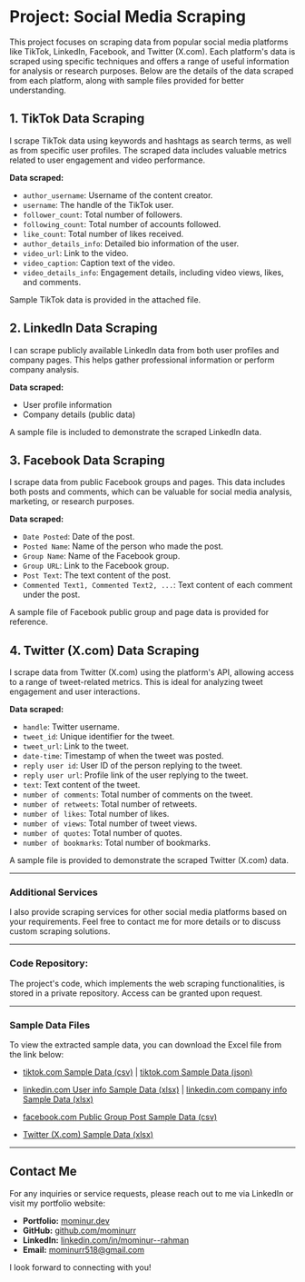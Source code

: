 # Project: Social Media Scraping 

This project focuses on scraping data from popular social media platforms like TikTok, LinkedIn, Facebook, and Twitter (X.com). Each platform's data is scraped using specific techniques and offers a range of useful information for analysis or research purposes. Below are the details of the data scraped from each platform, along with sample files provided for better understanding.

## 1. TikTok Data Scraping
I scrape TikTok data using keywords and hashtags as search terms, as well as from specific user profiles. The scraped data includes valuable metrics related to user engagement and video performance.

**Data scraped:**
- `author_username`: Username of the content creator.
- `username`: The handle of the TikTok user.
- `follower_count`: Total number of followers.
- `following_count`: Total number of accounts followed.
- `like_count`: Total number of likes received.
- `author_details_info`: Detailed bio information of the user.
- `video_url`: Link to the video.
- `video_caption`: Caption text of the video.
- `video_details_info`: Engagement details, including video views, likes, and comments.

Sample TikTok data is provided in the attached file.

## 2. LinkedIn Data Scraping
I can scrape publicly available LinkedIn data from both user profiles and company pages. This helps gather professional information or perform company analysis.

**Data scraped:**
- User profile information
- Company details (public data)

A sample file is included to demonstrate the scraped LinkedIn data.

## 3. Facebook Data Scraping
I scrape data from public Facebook groups and pages. This data includes both posts and comments, which can be valuable for social media analysis, marketing, or research purposes.

**Data scraped:**
- `Date Posted`: Date of the post.
- `Posted Name`: Name of the person who made the post.
- `Group Name`: Name of the Facebook group.
- `Group URL`: Link to the Facebook group.
- `Post Text`: The text content of the post.
- `Commented Text1, Commented Text2, ...`: Text content of each comment under the post.

A sample file of Facebook public group and page data is provided for reference.

## 4. Twitter (X.com) Data Scraping
I scrape data from Twitter (X.com) using the platform's API, allowing access to a range of tweet-related metrics. This is ideal for analyzing tweet engagement and user interactions.

**Data scraped:**
- `handle`: Twitter username.
- `tweet_id`: Unique identifier for the tweet.
- `tweet_url`: Link to the tweet.
- `date-time`: Timestamp of when the tweet was posted.
- `reply user id`: User ID of the person replying to the tweet.
- `reply user url`: Profile link of the user replying to the tweet.
- `text`: Text content of the tweet.
- `number of comments`: Total number of comments on the tweet.
- `number of retweets`: Total number of retweets.
- `number of likes`: Total number of likes.
- `number of views`: Total number of tweet views.
- `number of quotes`: Total number of quotes.
- `number of bookmarks`: Total number of bookmarks.

A sample file is provided to demonstrate the scraped Twitter (X.com) data.

---

### Additional Services
I also provide scraping services for other social media platforms based on your requirements. Feel free to contact me for more details or to discuss custom scraping solutions.

---

### Code Repository:
The project's code, which implements the web scraping functionalities, is stored in a private repository. Access can be granted upon request.

---

### Sample Data Files
To view the extracted sample data, you can download the Excel file from the link below:

- [tiktok.com Sample Data (csv)](tiktok_data.csv) | [tiktok.com Sample Data (json)](tiktok_data.json)

- [linkedin.com User info Sample Data (xlsx)](linkedin_user_info.xlsx) | [linkedin.com company info Sample Data (xlsx)](Linkedin_company_details.xlsx)

- [facebook.com Public Group Post Sample Data (csv)](facebook_group_post_data.csv)

- [Twitter (X.com) Sample Data (xlsx)](twitter_EmiratesSupport_data.xlsx)

---

## Contact Me

For any inquiries or service requests, please reach out to me via LinkedIn or visit my portfolio website:

- **Portfolio:** [mominur.dev](https://mominur.dev)
- **GitHub:** [github.com/mominurr](https://github.com/mominurr)
- **LinkedIn:** [linkedin.com/in/mominur--rahman](https://www.linkedin.com/in/mominur--rahman/)
- **Email:** mominurr518@gmail.com

I look forward to connecting with you!
